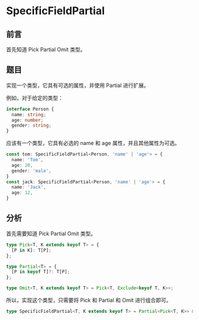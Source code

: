 # SpecificFieldPartial

## 前言

首先知道 Pick Partial Omit 类型。

## 题目

实现一个类型，它具有可选的属性，并使用 Partial 进行扩展。

例如，对于给定的类型：

```ts
interface Person {
  name: string;
  age: number;
  gender: string;
}
```

应该有一个类型，它具有必选的 name 和 age 属性，并且其他属性为可选。

```ts
const tom: SpecificFieldPartial<Person, 'name' | 'age'> = {
  name: 'Tom',
  age: 20,
  gender: 'male',
}
const jack: SpecificFieldPartial<Person, 'name' | 'age'> = {
  name: 'Jack',
  age: 12,
}
```

## 分析

首先需要知道 Pick Partial Omit 类型。

```ts
type Pick<T, K extends keyof T> = {
  [P in K]: T[P];
};

type Partial<T> = {
  [P in keyof T]?: T[P];
};

type Omit<T, K extends keyof T> = Pick<T, Exclude<keyof T, K>>;
```
  
所以，实现这个类型，只需要将 Pick 和 Partial 和 Omit 进行组合即可。

```ts
type SpecificFieldPartial<T, K extends keyof T> = Partial<Pick<T, K>> & Omit<T, K>
```
